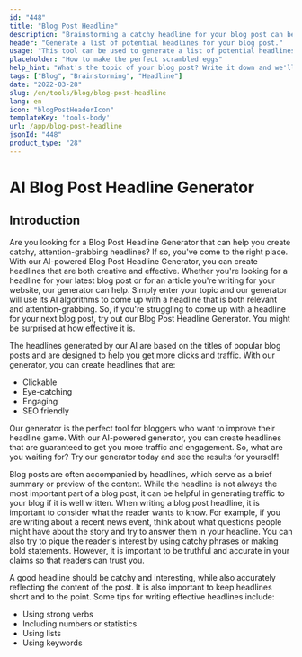 ```yaml
---
id: "448"
title: "Blog Post Headline"
description: "Brainstorming a catchy headline for your blog post can be tough. This tool will help you come up with a list of potential headlines for your blog post, based on the topic you provide."
header: "Generate a list of potential headlines for your blog post."
usage: "This tool can be used to generate a list of potential headlines for your blog post. Simply enter a topic and we'll provide you with a list of headlines to choose from."
placeholder: "How to make the perfect scrambled eggs"
help_hint: "What's the topic of your blog post? Write it down and we'll provide you with a list of headlines to choose from."
tags: ["Blog", "Brainstorming", "Headline"]
date: "2022-03-28"
slug: /en/tools/blog/blog-post-headline
lang: en
icon: "blogPostHeaderIcon"
templateKey: 'tools-body'
url: /app/blog-post-headline
jsonId: "448"
product_type: "28"
---
```


# AI Blog Post Headline Generator

## Introduction

Are you looking for a Blog Post Headline Generator that can help you create catchy, attention-grabbing headlines? If so, you've come to the right place. With our AI-powered Blog Post Headline Generator, you can create headlines that are both creative and effective. Whether you're looking for a headline for your latest blog post or for an article you're writing for your website, our generator can help. Simply enter your topic and our generator will use its AI algorithms to come up with a headline that is both relevant and attention-grabbing. So, if you're struggling to come up with a headline for your next blog post, try out our Blog Post Headline Generator. You might be surprised at how effective it is.

The headlines generated by our AI are based on the titles of popular blog posts and are designed to help you get more clicks and traffic. With our generator, you can create headlines that are:

- Clickable
- Eye-catching
- Engaging
- SEO friendly

Our generator is the perfect tool for bloggers who want to improve their headline game. With our AI-powered generator, you can create headlines that are guaranteed to get you more traffic and engagement. So, what are you waiting for? Try our generator today and see the results for yourself!

Blog posts are often accompanied by headlines, which serve as a brief summary or preview of the content. While the headline is not always the most important part of a blog post, it can be helpful in generating traffic to your blog if it is well written.
When writing a blog post headline, it is important to consider what the reader wants to know. For example, if you are writing about a recent news event, think about what questions people might have about the story and try to answer them in your headline. You can also try to pique the reader's interest by using catchy phrases or making bold statements. However, it is important to be truthful and accurate in your claims so that readers can trust you.

A good headline should be catchy and interesting, while also accurately reflecting the content of the post. It is also important to keep headlines short and to the point. Some tips for writing effective headlines include:

- Using strong verbs
- Including numbers or statistics
- Using lists
- Using keywords

